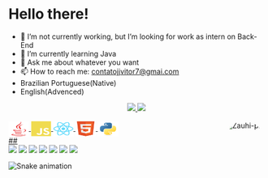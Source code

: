 # Hello there!

- 🔭 I’m not currently working, but I’m looking for work as intern on Back-End
- 🌱 I’m currently learning Java
- 💬 Ask me about whatever you want 
- 📫 How to reach me: contatojjvitor7@gmai.com
- Brazilian Portuguese(Native)
- English(Advenced)

<div align="center">
  <a href="https://github.com/Zauhi">
  <img height="180em" src="https://github-readme-stats.vercel.app/api?username=zauhi&show_icons=true&theme=github_dark&include_all_commits=true&count_private=true"/>
  <img height="180em" src="https://github-readme-stats.vercel.app/api/top-langs/?username=zauhi&layout=compact&langs_count=7&theme=github_dark"/>
</div>

<div style="display: inline_block"><br>
  <img align="center" alt="Zauhi-Js" height="30" width="40" src="https://raw.githubusercontent.com/devicons/devicon/master/icons/java/java-plain.svg">
  <img align="center" alt="Zauhi-Js" height="30" width="40" src="https://raw.githubusercontent.com/devicons/devicon/master/icons/javascript/javascript-plain.svg">
  <img align="center" alt="Zauhi-React" height="30" width="40" src="https://raw.githubusercontent.com/devicons/devicon/master/icons/react/react-original.svg">
  <img align="center" alt="Zauhi-HTML" height="30" width="40" src="https://raw.githubusercontent.com/devicons/devicon/master/icons/html5/html5-original.svg">
  <img align="center" alt="Zauhi-Python" height="30" width="40" src="https://raw.githubusercontent.com/devicons/devicon/master/icons/python/python-original.svg">
  <img align="right" alt="Zauhi-pic" height="150" style="border-radius:50px;" 
  src="https://media.discordapp.net/attachments/632618093155188759/942396992930332702/Kaneki_chibi.png?width=460&height=462">
<div>
  ##

<div> 
  <a href="https://www.youtube.com/channel/UCM8gmNnqMNx5w0Ovp6jeueg" target="_blank"><img src="https://img.shields.io/badge/YouTube-FF0000?style=for-the-badge&logo=youtube&logoColor=white" target="_blank"></a>
  <a href="https://www.instagram.com/izauhi/" target="_blank"><img src="https://img.shields.io/badge/-Instagram-%23E4405F?style=for-the-badge&logo=instagram&logoColor=white" target="_blank"></a>
 	<a href="https://www.twitch.tv/zauhigrace" target="_blank"><img src="https://img.shields.io/badge/Twitch-9146FF?style=for-the-badge&logo=twitch&logoColor=white" target="_blank"></a>
  <a href = "mailto:contatojjvitor7@gmail.com"><img src="https://img.shields.io/badge/-Gmail-%23333?style=for-the-badge&logo=gmail&logoColor=white" target="_blank"></a>
  <a href="https://www.linkedin.com/in/zauhi" target="_blank"><img src="https://img.shields.io/badge/-LinkedIn-%230077B5?style=for-the-badge&logo=linkedin&logoColor=white" target="_blank"></a>
<a href="https://t.me/Zauhi" target="blank"> <img src="https://img.shields.io/badge/Telegram-2CA5E0?style=for-the-badge&logo=telegram&logoColor=white" target="_blank"></a>
  <a href="https://steamcommunity.com/profiles/76561198289258159/" target="blank"> <img src="https://img.shields.io/badge/Steam-000000?style=for-the-badge&logo=steam&logoColor=white" target= "blank"></a>

![Snake animation](https://github.com/zauhi/rafaballerini/blob/output/github-contribution-grid-snake.svg)


 

